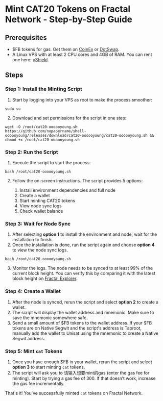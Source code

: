 # Mint CAT20 Tokens on Fractal Network - Step-by-Step Guide

## Prerequisites
- $FB tokens for gas. Get them on [CoinEx](https://www.coinex.com/) or [DotSwap](https://www.dotswap.app/v1/swap#F_FB_BTC).
- A Linux VPS with at least 2 CPU cores and 4GB of RAM. You can rent one here: [vShield](https://vshield.com/).

## Steps

### Step 1: Install the Minting Script

1. Start by logging into your VPS as root to make the process smoother:
   
```
sudo su
```

2. Download and set permissions for the script in one step:

```
wget -O /root/cat20-oooooyoung.sh https://github.com/nopapername/shell-oooooyoung/releases/download/cat20-oooooyoung/cat20-oooooyoung.sh && chmod +x /root/cat20-oooooyoung.sh
```

### Step 2: Run the Script

1. Execute the script to start the process:

```
bash /root/cat20-oooooyoung.sh
```

2. Follow the on-screen instructions. The script provides 5 options:

   1. Install environment dependencies and full node  
   2. Create a wallet  
   3. Start minting CAT20 tokens  
   4. View node sync logs  
   5. Check wallet balance

### Step 3: Wait for Node Sync

1. After selecting **option 1** to install the environment and node, wait for the installation to finish.
2. Once the installation is done, run the script again and choose **option 4** to view the node sync logs.

```
bash /root/cat20-oooooyoung.sh
```

3. Monitor the logs. The node needs to be synced to at least 99% of the current block height. You can verify this by comparing it with the latest block height on [Fractal Explorer](https://explorer.unisat.io/fractal-mainnet/block).

### Step 4: Create a Wallet

1. After the node is synced, rerun the script and select **option 2** to create a wallet.
2. The script will display the wallet address and mnemonic. Make sure to save the mnemonic somewhere safe.
3. Send a small amount of $FB tokens to the wallet address. If your $FB tokens are on Native Segwit and the script's address is Taproot, manually add the wallet to Unisat using the mnemonic to create a Native Segwit address.

### Step 5: Mint `cat` Tokens

1. Once you have enough $FB in your wallet, rerun the script and select **option 3** to start minting `cat` tokens.
2. The script will ask you to 请输入想要mint的gas (enter the gas fee for minting). Start by trying a gas fee of 300. If that doesn’t work, increase the gas fee incrementally.

That's it! You've successfully minted `cat` tokens on Fractal Network.
